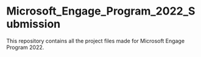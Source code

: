 # Microsoft_Engage_Program_2022_Submission
This repository contains all the project files made for Microsoft Engage Program 2022.
